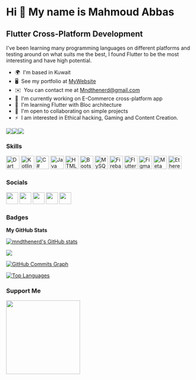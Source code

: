 Hi 👋 My name is Mahmoud Abbas
==============================

Flutter Cross-Platform Development
----------------------------------

I've been learning many programming languages on different platforms and testing around on what suits me the best, I found Flutter to be the most interesting and have high potential.

* 🌍  I'm based in Kuwait
* 🖥️  See my portfolio at [MyWebsite](http://www.mndthenerd.com)
* ✉️  You can contact me at [Mndthenerd@gmail.com](mailto:Mndthenerd@gmail.com)
* 🚀  I'm currently working on E-Commerce cross-platform app
* 🧠  I'm learning Flutter with Bloc architecture
* 🤝  I'm open to collaborating on simple projects
* ⚡  I am interested in Ethical hacking, Gaming and Content Creation.

<a href="https://www.twitter.com/mndthenerd" target="_blank" rel="noreferrer"><img
src="https://img.shields.io/twitter/follow/mndthenerd?logo=twitter&style=for-the-badge&color=3382ed&labelColor=1c1917"
/></a><a href="https://www.github.com/mndthenerd" target="_blank" rel="noreferrer"><img
src="https://img.shields.io/github/followers/mndthenerd?logo=github&style=for-the-badge&color=3382ed&labelColor=1c1917" /></a><a href="https://www.twitch.tv/mndthenerd" target="_blank" rel="noreferrer"><img
src="https://img.shields.io/twitch/status/mndthenerd?logo=twitchsx&style=for-the-badge&color=3382ed&labelColor=1c1917&label=TWITCH+STATUS" /></a>

### Skills

<p align="left">
<a href="https://dart.dev/" target="_blank" rel="noreferrer"><img src="https://raw.githubusercontent.com/danielcranney/readme-generator/main/public/icons/skills/dart-colored.svg" width="36" height="36" alt="Dart" /></a>
<a href="https://kotlinlang.org/" target="_blank" rel="noreferrer"><img src="https://gist.githubusercontent.com/Dhina17/580adb1a05113ea4e7dc4fb346a657dc/raw/7c6ac7a7e0ebdd2886340a1ffbb2cc31e2d20a30/kotlin-colored.svg" width="36" height="36" alt="Kotlin" /></a>
<a href="https://docs.microsoft.com/en-us/dotnet/csharp/" target="_blank" rel="noreferrer"><img src="https://raw.githubusercontent.com/danielcranney/readme-generator/main/public/icons/skills/csharp-colored.svg" width="36" height="36" alt="C#" /></a>
<a href="https://www.oracle.com/java/" target="_blank" rel="noreferrer"><img src="https://raw.githubusercontent.com/danielcranney/readme-generator/main/public/icons/skills/java-colored.svg" width="36" height="36" alt="Java" /></a>
<a href="https://developer.mozilla.org/en-US/docs/Glossary/HTML5" target="_blank" rel="noreferrer"><img src="https://raw.githubusercontent.com/danielcranney/readme-generator/main/public/icons/skills/html5-colored.svg" width="36" height="36" alt="HTML5" /></a>
<a href="https://getbootstrap.com/" target="_blank" rel="noreferrer"><img src="https://raw.githubusercontent.com/danielcranney/readme-generator/main/public/icons/skills/bootstrap-colored.svg" width="36" height="36" alt="Bootstrap" /></a>
<a href="https://www.mysql.com/" target="_blank" rel="noreferrer"><img src="https://raw.githubusercontent.com/danielcranney/readme-generator/main/public/icons/skills/mysql-colored.svg" width="36" height="36" alt="MySQL" /></a>
<a href="https://firebase.google.com/" target="_blank" rel="noreferrer"><img src="https://raw.githubusercontent.com/danielcranney/readme-generator/main/public/icons/skills/firebase-colored.svg" width="36" height="36" alt="Firebase" /></a>
<a href="https://flutter.dev/" target="_blank" rel="noreferrer"><img src="https://raw.githubusercontent.com/danielcranney/readme-generator/main/public/icons/skills/flutter-colored.svg" width="36" height="36" alt="Flutter" /></a>
<a href="https://www.figma.com/" target="_blank" rel="noreferrer"><img src="https://raw.githubusercontent.com/danielcranney/readme-generator/main/public/icons/skills/figma-colored.svg" width="36" height="36" alt="Figma" /></a>
<a href="https://metamask.io/" target="_blank" rel="noreferrer"><img src="https://raw.githubusercontent.com/danielcranney/readme-generator/main/public/icons/skills/metamask-colored.svg" width="36" height="36" alt="MetaMask" /></a>
<a href="https://ethereum.org/en/" target="_blank" rel="noreferrer"><img src="https://raw.githubusercontent.com/danielcranney/readme-generator/main/public/icons/skills/ethereum-colored.svg" width="36" height="36" alt="Ethereum" /></a>
</p>


### Socials

<p align="left"> <a href="https://www.github.com/mndthenerd" target="_blank" rel="noreferrer"><img src="https://raw.githubusercontent.com/danielcranney/readme-generator/main/public/icons/socials/github.svg" width="32" height="32" /></a> <a href="http://www.instagram.com/mndthenerd" target="_blank" rel="noreferrer"><img src="https://raw.githubusercontent.com/danielcranney/readme-generator/main/public/icons/socials/instagram.svg" width="32" height="32" /></a> <a href="https://www.twitter.com/mndthenerd" target="_blank" rel="noreferrer"><img src="https://raw.githubusercontent.com/danielcranney/readme-generator/main/public/icons/socials/twitter.svg" width="32" height="32" /></a> <a href="https://www.youtube.com/c/mndthenerd" target="_blank" rel="noreferrer"><img src="https://raw.githubusercontent.com/danielcranney/readme-generator/main/public/icons/socials/youtube.svg" width="32" height="32" /></a> <a href="https://www.twitch.tv/mndthenerd" target="_blank" rel="noreferrer"><img src="https://raw.githubusercontent.com/danielcranney/readme-generator/main/public/icons/socials/twitch.svg" width="32" height="32" /></a></p>

### Badges

<b>My GitHub Stats</b>

<a href="http://www.github.com/mndthenerd"><img src="https://github-readme-stats.vercel.app/api?username=mndthenerd&show_icons=true&hide=&count_private=true&title_color=3382ed&text_color=ffffff&icon_color=3382ed&bg_color=1c1917&hide_border=true&show_icons=true" alt="mndthenerd's GitHub stats" /></a>

<a href="http://www.github.com/mndthenerd"><img src="https://github-readme-streak-stats.herokuapp.com/?user=mndthenerd&stroke=ffffff&background=1c1917&ring=3382ed&fire=3382ed&currStreakNum=ffffff&currStreakLabel=3382ed&sideNums=ffffff&sideLabels=ffffff&dates=ffffff&hide_border=true" /></a>

<a href="http://www.github.com/mndthenerd"><img src="https://activity-graph.herokuapp.com/graph?username=mndthenerd&bg_color=1c1917&color=ffffff&line=3382ed&point=ffffff&area_color=1c1917&area=true&hide_border=true&custom_title=GitHub%20Commits%20Graph" alt="GitHub Commits Graph" /></a>

<a href="https://github.com/mndthenerd" align="left"><img src="https://github-readme-stats.vercel.app/api/top-langs/?username=mndthenerd&langs_count=10&title_color=3382ed&text_color=ffffff&icon_color=3382ed&bg_color=1c1917&hide_border=true&locale=en&custom_title=Top%20%Languages" alt="Top Languages" /></a>

### Support Me

<a href="https://www.buymeacoffee.com/mndthenerd"><img src="https://cdn.buymeacoffee.com/buttons/v2/default-yellow.png" width="200" /></a>
